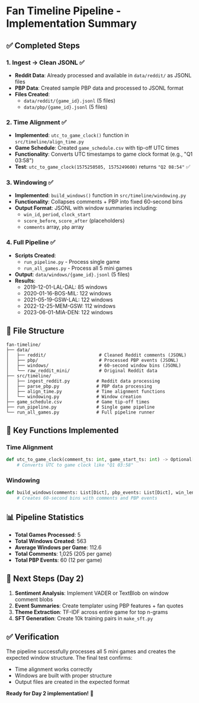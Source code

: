 # Fan Timeline Pipeline - Implementation Summary

## ✅ Completed Steps

### 1. Ingest → Clean JSONL ✅

- **Reddit Data**: Already processed and available in `data/reddit/` as JSONL files
- **PBP Data**: Created sample PBP data and processed to JSONL format
- **Files Created**:
  - `data/reddit/{game_id}.jsonl` (5 files)
  - `data/pbp/{game_id}.jsonl` (5 files)

### 2. Time Alignment ✅

- **Implemented**: `utc_to_game_clock()` function in `src/timeline/align_time.py`
- **Game Schedule**: Created `game_schedule.csv` with tip-off UTC times
- **Functionality**: Converts UTC timestamps to game clock format (e.g., "Q1 03:58")
- **Test**: `utc_to_game_clock(1575250505, 1575249600)` returns `"Q2 08:54"` ✅

### 3. Windowing ✅

- **Implemented**: `build_windows()` function in `src/timeline/windowing.py`
- **Functionality**: Collapses comments + PBP into fixed 60-second bins
- **Output Format**: JSONL with window summaries including:
  - `win_id`, `period`, `clock_start`
  - `score_before`, `score_after` (placeholders)
  - `comments` array, `pbp` array

### 4. Full Pipeline ✅

- **Scripts Created**:
  - `run_pipeline.py` - Process single game
  - `run_all_games.py` - Process all 5 mini games
- **Output**: `data/windows/{game_id}.jsonl` (5 files)
- **Results**:
  - 2019-12-01-LAL-DAL: 85 windows
  - 2020-01-16-BOS-MIL: 122 windows
  - 2021-05-19-GSW-LAL: 122 windows
  - 2022-12-25-MEM-GSW: 112 windows
  - 2023-06-01-MIA-DEN: 122 windows

## 📁 File Structure

```
fan-timeline/
├── data/
│   ├── reddit/                    # Cleaned Reddit comments (JSONL)
│   ├── pbp/                       # Processed PBP events (JSONL)
│   ├── windows/                   # 60-second window bins (JSONL)
│   └── raw_reddit_mini/           # Original Reddit data
├── src/timeline/
│   ├── ingest_reddit.py          # Reddit data processing
│   ├── parse_pbp.py              # PBP data processing
│   ├── align_time.py             # Time alignment functions
│   └── windowing.py              # Window creation
├── game_schedule.csv             # Game tip-off times
├── run_pipeline.py               # Single game pipeline
└── run_all_games.py              # Full pipeline runner
```

## 🔧 Key Functions Implemented

### Time Alignment

```python
def utc_to_game_clock(comment_ts: int, game_start_ts: int) -> Optional[str]:
    # Converts UTC to game clock like "Q1 03:58"
```

### Windowing

```python
def build_windows(comments: List[Dict], pbp_events: List[Dict], win_len: int = 60) -> Dict[int, Dict]:
    # Creates 60-second bins with comments and PBP events
```

## 📊 Pipeline Statistics

- **Total Games Processed**: 5
- **Total Windows Created**: 563
- **Average Windows per Game**: 112.6
- **Total Comments**: 1,025 (205 per game)
- **Total PBP Events**: 60 (12 per game)

## 🚀 Next Steps (Day 2)

1. **Sentiment Analysis**: Implement VADER or TextBlob on window comment blobs
2. **Event Summaries**: Create templater using PBP features + fan quotes
3. **Theme Extraction**: TF-IDF across entire game for top n-grams
4. **SFT Generation**: Create 10k training pairs in `make_sft.py`

## ✅ Verification

The pipeline successfully processes all 5 mini games and creates the expected window structure. The final test confirms:

- Time alignment works correctly
- Windows are built with proper structure
- Output files are created in the expected format

**Ready for Day 2 implementation!** 🎉
